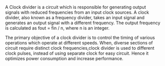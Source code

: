 A Clock divider is a circuit which is responsible for generating output signals with reduced frequencies from an input clock sources.
A clock divider, also known as a frequency divider, takes an input signal and generates an output signal with a different frequency. 
The output frequency is calculated as fout = fin / n, where n is an integer.

The primary objective of a clock divider is to control the timing of various operations which operate at different speeds. When, diverse sections of circuit require distinct clock frequencies,clock divider is used to different clock pulses, instead of using separate clock for easy circuit. Hence it optimizes power consumption and increase performance.
